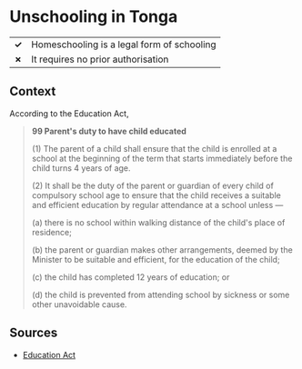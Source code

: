 # Unschooling in Tonga
| | |
|-|-|
| __✓__ | Homeschooling is a legal form of schooling |
| __✗__ | It requires no prior authorisation |


## Context

According to the Education Act,

> **99 Parent's duty to have child educated**
> 
> (1) The parent of a child shall ensure that the child is enrolled at a school at the beginning of the term that starts immediately before the child turns 4 years of age.
> 
> (2) It shall be the duty of the parent or guardian of every child of compulsory school age to ensure that the child receives a suitable and efficient education by regular attendance at a school unless —
> 
> (a) there is no school within walking distance of the child's place of residence;
> 
> (b) the parent or guardian makes other arrangements, deemed by the Minister to be suitable and efficient, for the education of the child;
> 
> (c) the child has completed 12 years of education; or
> 
> (d) the child is prevented from attending school by sickness or some other unavoidable cause.

## Sources

* [Education Act](https://ago.gov.to/cms/images/LEGISLATION/PRINCIPAL/2013/2013-0023/EducationAct_3.pdf?zoom_highlight=early+childhood+education#search=%22early%20childhood%20education%22)

